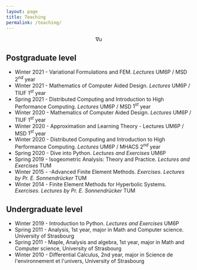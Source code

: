 ```yaml
---
layout: page
title: Teaching 
permalink: /teaching/
---
```


$$\nabla u$$

## Postgraduate level
- Winter 2021 - Variational Formulations and FEM. *Lectures* UM6P / MSD $2^{nd}$ year
- Winter 2021 - Mathematics of Computer Aided Design. *Lectures* UM6P / TIUF $1^{st}$ year
- Spring 2021 - Distributed Computing and Introduction to High Performance Computing. *Lectures* UM6P / MSD $1^{st}$ year
- Winter 2020 - Mathematics of Computer Aided Design. *Lectures* UM6P / TIUF $1^{st}$ year
- Winter 2020 - Approximation and Learning Theory - Lectures UM6P / MSD $1^{st}$ year
- Winter 2020 - Distributed Computing and Introduction to High Performance Computing. *Lectures* UM6P / MHACS $2^{nd}$ year
- Spring 2020 - Dive into Python. *Lectures and Exercises* UM6P
- Spring 2019 - Isogeometric Analysis: Theory and Practice. *Lectures and Exercises* TUM
- Winter 2015 - -Advanced Finite Element Methods. *Exercises. Lectures by Pr. E. Sonnendrücker* TUM
- Winter 2014 - Finite Element Methods for Hyperbolic Systems. *Exercises. Lectures by Pr. E. Sonnendrücker* TUM

## Undergraduate level
- Winter 2019 - Introduction to Python. *Lectures and Exercises* UM6P
- Spring 2011 - Analysis, 1st year, major in Math and Computer science. University of Strasbourg
- Spring 2011 - Maple, Analysis and algebra, 1st year, major in Math and Computer science, University of Strasbourg
- Winter 2010 - Differential Calculus, 2nd year, major in Science de l'environnement et l'univers, University of Strasbourg 

